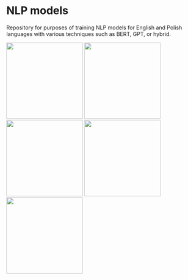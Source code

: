 # NLP models
Repository for purposes of training NLP models for English and Polish languages with various techniques such as BERT, GPT, or hybrid.

<img src="https://media.giphy.com/media/4ZmhMVHDeRDFAaSbNY/giphy.gif"  width="200" height="200">

<img src="https://media.giphy.com/media/bYenPffECBvBxIvNo0/giphy.gif"  width="200" height="200">

<img src="https://media.giphy.com/media/eVvxYovqKjNMUdzxu9/giphy.gif" width="200" height="200">

<img src="https://media.giphy.com/media/l5nYrdwpzVUUyM9Q7t/giphy.gif" width="200" height="200">

<img src="https://media.giphy.com/media/axycXNR2wEAjMs1xng/giphy.gif" width="200" height="200">
